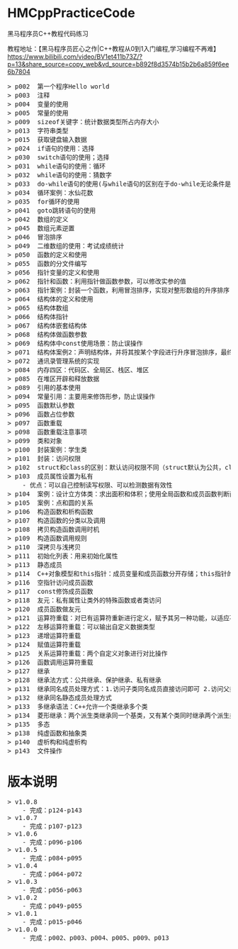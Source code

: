 
# HMCppPracticeCode
黑马程序员C++教程代码练习

教程地址：【黑马程序员匠心之作|C++教程从0到1入门编程,学习编程不再难】 https://www.bilibili.com/video/BV1et411b73Z/?p=13&share_source=copy_web&vd_source=b892f8d3574b15b2b6a859f6ee6b7804
<pre>
> p002  第一个程序Hello world
> p003  注释
> p004  变量的使用
> p005  常量的使用
> p009  sizeof关键字：统计数据类型所占内存大小
> p013  字符串类型
> p015  获取键盘输入数据
> p024  if语句的使用：选择
> p030  switch语句的使用；选择
> p031  while语句的使用：循环
> p032  while语句的使用：猜数字
> p033  do-while语句的使用(与while语句的区别在于do-while无论条件是否成立先执行一次)
> p034  循环案例：水仙花数
> p035  for循环的使用
> p041  goto跳转语句的使用
> p042  数组的定义
> p045  数组元素逆置
> p046  冒泡排序
> p049  二维数组的使用：考试成绩统计
> p050  函数的定义和使用
> p055  函数的分文件编写
> p056  指针变量的定义和使用
> p062  指针和函数：利用指针做函数参数，可以修改实参的值
> p063  指针案例：封装一个函数，利用冒泡排序，实现对整形数组的升序排序
> p064  结构体的定义和使用
> p065  结构体数组
> p066  结构体指针
> p067  结构体嵌套结构体
> p068  结构体做函数参数
> p069  结构体中const使用场景：防止误操作
> p071  结构体案例2：声明结构体，并将其按某个字段进行升序冒泡排序，最终打印结果
> p072  通讯录管理系统的实现
> p084  内存四区：代码区、全局区、栈区、堆区
> p085  在堆区开辟和释放数据
> p089  引用的基本使用
> p094  常量引用：主要用来修饰形参，防止误操作
> p095  函数默认参数
> p096  函数占位参数
> p097  函数重载
> p098  函数重载注意事项
> p099  类和对象
> p100  封装案例：学生类
> p101  封装：访问权限
> p102  struct和class的区别：默认访问权限不同（struct默认为公共，class默认为私有）
> p103  成员属性设置为私有
    - 优点：可以自己控制读写权限、可以检测数据有效性
> p104  案例：设计立方体类：求出面积和体积；使用全局函数和成员函数判断两个立方体是否相等
> p105  案例：点和圆的关系
> p106  构造函数和析构函数
> p107  构造函数的分类以及调用
> p108  拷贝构造函数调用时机
> p109  构造函数调用规则
> p110  深拷贝与浅拷贝
> p111  初始化列表：用来初始化属性
> p113  静态成员
> p114  C++对象模型和this指针：成员变量和成员函数分开存储；this指针的使用
> p116  空指针访问成员函数
> p117  const修饰成员函数
> p118  友元：私有属性让类外的特殊函数或者类访问
> p120  成员函数做友元
> p121  运算符重载：对已有运算符重新进行定义，赋予其另一种功能，以适应不同数据类型  加号运算符重载
> p122  左移运算符重载：可以输出自定义数据类型
> p123  递增运算符重载
> p124  赋值运算符重载
> p125  关系运算符重载：两个自定义对象进行对比操作
> p126  函数调用运算符重载
> p127  继承
> p128  继承法方式：公共继承、保护继承、私有继承
> p131  继承同名成员处理方式：1.访问子类同名成员直接访问即可 2.访问父类同名成员需要加作用域
> p132  继承同名静态成员处理方式
> p133  多继承语法：C++允许一个类继承多个类
> p134  菱形继承：两个派生类继承同一个基类，又有某个类同时继承两个派生类
> p135  多态
> p138  纯虚函数和抽象类
> p140  虚析构和纯虚析构
> p143  文件操作
</pre>


<h1>版本说明</h1>
<pre>
> v1.0.8
    - 完成：p124-p143
> v1.0.7    
    - 完成：p107-p123
> v1.0.6
    - 完成：p096-p106
> v1.0.5
    - 完成：p084-p095
> v1.0.4
    - 完成：p064-p072
> v1.0.3
    - 完成：p056-p063
> v1.0.2
    - 完成：p049-p055
> v1.0.1
    - 完成：p015-p046
> v1.0.0
    - 完成：p002、p003、p004、p005、p009、p013
</pre>